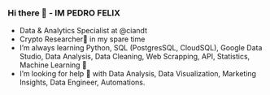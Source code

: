 ### Hi there 👋 - IM PEDRO FELIX

- Data & Analytics Specialist at @ciandt </n></n>
- Crypto Researcher🦄 in my spare time</n></n>
- I’m always learning Python, SQL (PostgresSQL, CloudSQL), Google Data Studio, Data Analysis, Data Cleaning, Web Scrapping, API, Statistics, Machine Learning 🌱</n></n>
- I’m looking for help 🤔 with Data Analysis, Data Visualization, Marketing Insights, Data Engineer, Automations.</n></n>
</n>
